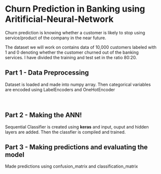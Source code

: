 # Churn Prediction in Banking using Aritificial-Neural-Network

Churn prediction is knowing whether a customer is likely to stop using service/product of the company in the near future.

The dataset we will work on contains data of 10,000 customers labeled with 1 and 0 denoting whether the customer churned out of the banking services. I have divided the training and test set in the ratio 80:20.

## Part 1 - Data Preprocessing                                                                                                             
Dataset is loaded and made into numpy array.                                                                                              Then categorical variables are encoded using LabelEncoders and OneHotEncoder                                                                                                                                                                                                      
## Part 2 - Making the ANN!                                                                                                               
Sequential Classifier is created using **keras** and input, ouput and hidden layers are added.                                             Then the classfier is compiled and trained.                                                                                                
## Part 3 - Making predictions and evaluating the model                                                                                   
Made predictions using confusion_matrix and classification_matrix
